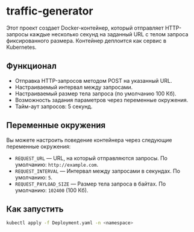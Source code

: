 # traffic-generator
 
Этот проект создает Docker-контейнер, который отправляет HTTP-запросы каждые несколько секунд на заданный URL с телом запроса фиксированного размера. Контейнер деплоится как сервис в Kubernetes.

## Функционал

- Отправка HTTP-запросов методом POST на указанный URL.
- Настраиваемый интервал между запросами.
- Настраиваемый размер тела запроса (по умолчанию 100 Кб).
- Возможность задания параметров через переменные окружения.
- Тайм-аут запросов: 5 секунд.

## Переменные окружения

Вы можете настроить поведение контейнера через следующие переменные окружения:

- `REQUEST_URL` — URL, на который отправляются запросы. По умолчанию: `http://example.com`.
- `REQUEST_INTERVAL` — Интервал между запросами в секундах. По умолчанию: `5`.
- `REQUEST_PAYLOAD_SIZE` — Размер тела запроса в байтах. По умолчанию: `102400` (100 Кб).

## Как запустить

```sh
kubectl apply -f Deployment.yaml -n <namespace>
```


